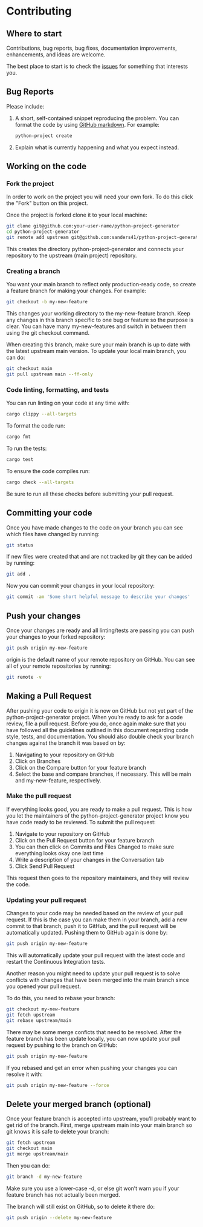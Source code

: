# Contributing

## Where to start

Contributions, bug reports, bug fixes, documentation improvements, enhancements, and ideas are
welcome.

The best place to start is to check the [issues](https://github.com/sanders41/python-project-generator/issues)
for something that interests you.

## Bug Reports

Please include:

1. A short, self-contained snippet reproducing the problem. You can format the code by using
[GitHub markdown](https://docs.github.com/en/free-pro-team@latest/github/writing-on-github). For
example:

    ```sh
    python-project create
    ```

2. Explain what is currently happening and what you expect instead.

## Working on the code

### Fork the project

In order to work on the project you will need your own fork. To do this click the "Fork" button on
this project.

Once the project is forked clone it to your local machine:

```sh
git clone git@github.com:your-user-name/python-project-generator
cd python-project-generator
git remote add upstream git@github.com:sanders41/python-project-generator
```

This creates the directory python-project-generator and connects your repository to the upstream (main project)
repository.

### Creating a branch

You want your main branch to reflect only production-ready code, so create a feature branch for
making your changes. For example:

```sh
git checkout -b my-new-feature
```

This changes your working directory to the my-new-feature branch. Keep any changes in this branch
specific to one bug or feature so the purpose is clear. You can have many my-new-features and switch
in between them using the git checkout command.

When creating this branch, make sure your main branch is up to date with the latest upstream
main version. To update your local main branch, you can do:

```sh
git checkout main
git pull upstream main --ff-only
```

### Code linting, formatting, and tests

You can run linting on your code at any time with:

```sh
cargo clippy --all-targets
```

To format the code run:

```sh
cargo fmt
```

To run the tests:

```sh
cargo test
```

To ensure the code compiles run:

```sh
cargo check --all-targets
```

Be sure to run all these checks before submitting your pull request.

## Committing your code

Once you have made changes to the code on your branch you can see which files have changed by running:

```sh
git status
```

If new files were created that and are not tracked by git they can be added by running:

```sh
git add .
```

Now you can commit your changes in your local repository:

```sh
git commit -am 'Some short helpful message to describe your changes'
```

## Push your changes

Once your changes are ready and all linting/tests are passing you can push your changes to your
forked repository:

```sh
git push origin my-new-feature
```

origin is the default name of your remote repository on GitHub. You can see all of your remote
repositories by running:

```sh
git remote -v
```

## Making a Pull Request

After pushing your code to origin it is now on GitHub but not yet part of the python-project-generator project.
When you’re ready to ask for a code review, file a pull request. Before you do, once again make sure
that you have followed all the guidelines outlined in this document regarding code style, tests, and
documentation. You should also double check your branch changes against the branch it was based on by:

1. Navigating to your repository on GitHub
1. Click on Branches
1. Click on the Compare button for your feature branch
1. Select the base and compare branches, if necessary. This will be main and my-new-feature, respectively.

### Make the pull request

If everything looks good, you are ready to make a pull request. This is how you let the maintainers
of the python-project-generator project know you have code ready to be reviewed. To submit the pull request:

1. Navigate to your repository on GitHub
1. Click on the Pull Request button for your feature branch
1. You can then click on Commits and Files Changed to make sure everything looks okay one last time
1. Write a description of your changes in the Conversation tab
1. Click Send Pull Request

This request then goes to the repository maintainers, and they will review the code.

### Updating your pull request

Changes to your code may be needed based on the review of your pull request. If this is the case you
can make them in your branch, add a new commit to that branch, push it to GitHub, and the pull
request will be automatically updated. Pushing them to GitHub again is done by:

```sh
git push origin my-new-feature
```

This will automatically update your pull request with the latest code and restart the Continuous
Integration tests.

Another reason you might need to update your pull request is to solve conflicts with changes that
have been merged into the main branch since you opened your pull request.

To do this, you need to rebase your branch:

```sh
git checkout my-new-feature
git fetch upstream
git rebase upstream/main
```

There may be some merge conficts that need to be resolved. After the feature branch has been update
locally, you can now update your pull request by pushing to the branch on GitHub:

```sh
git push origin my-new-feature
```

If you rebased and get an error when pushing your changes you can resolve it with:

```sh
git push origin my-new-feature --force
```

## Delete your merged branch (optional)

Once your feature branch is accepted into upstream, you’ll probably want to get rid of the branch.
First, merge upstream main into your main branch so git knows it is safe to delete your branch:

```sh
git fetch upstream
git checkout main
git merge upstream/main
```

Then you can do:

```sh
git branch -d my-new-feature
```

Make sure you use a lower-case -d, or else git won’t warn you if your feature branch has not
actually been merged.

The branch will still exist on GitHub, so to delete it there do:

```sh
git push origin --delete my-new-feature
```
